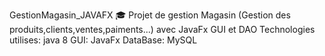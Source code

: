 GestionMagasin_JAVAFX 🎓
Projet de gestion Magasin (Gestion des produits,clients,ventes,paiments...) avec JavaFx GUI et DAO 
Technologies utilises: java 8 GUI: JavaFx DataBase: MySQL

